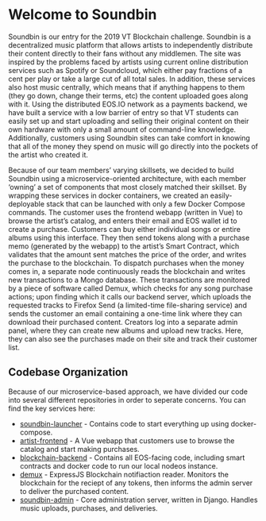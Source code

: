 # Welcome to Soundbin

Soundbin is our entry for the 2019 VT Blockchain challenge. Soundbin is a decentralized music platform that allows artists to independently distribute their content directly to their fans without any middlemen. The site was inspired by the problems faced by artists using current online distribution services such as Spotify or Soundcloud, which either pay fractions of a cent per play or take a large cut of all total sales. In addition, these services also host music centrally, which means that if anything happens to them (they go down, change their terms, etc) the content uploaded goes along with it. Using the distributed EOS.IO network as a payments backend, we have built a service with a low barrier of entry so that VT students can easily set up and start uploading and selling their original content on their own hardware with only a small amount of command-line knowledge. Additionally, customers using Soundbin sites can take comfort in knowing that all of the money they spend on music will go directly into the pockets of the artist who created it.

Because of our team members’ varying skillsets, we decided to build Soundbin using a microservice-oriented architecture, with each member ‘owning’ a set of components that most closely matched their skillset. By wrapping these services in docker containers, we created an easily-deployable stack that can be launched with only a few Docker Compose commands. The customer uses the frontend webapp (written in Vue) to browse the artist’s catalog, and enters their email and EOS wallet id to create a purchase. Customers can buy either individual songs or entire albums using this interface. They then send tokens along with a purchase memo (generated by the webapp) to the artist’s Smart Contract, which validates that the amount sent matches the price of the order, and writes the purchase to the blockchain. To dispatch purchases when the money comes in, a separate node continuously reads the blockchain and writes new transactions to a Mongo database. These transactions are monitored by a piece of software called Demux, which checks for any song purchase actions; upon finding which it calls our backend server, which uploads the requested tracks to Firefox Send (a limited-time file-sharing service) and sends the customer an email containing a one-time link where they can download their purchased content. Creators log into a separate admin panel, where they can create new albums and upload new tracks. Here, they can also see the purchases made on their site and track their customer list.

## Codebase Organization
Because of our microservice-based approach, we have divided our code into several different repositories in order to seperate concerns. You can find the key services here:
* [soundbin-launcher](https://github.com/cs-4284-capstone/soundbin-launcher) - Contains code to start everything up using docker-compose.
* [artist-frontend](https://github.com/cs-4284-capstone/artist-frontend) - A Vue webapp that customers use to browse the catalog and start making purchases.
* [blockchain-backend](https://github.com/cs-4284-capstone/blockchain_backend) - Contains all EOS-facing code, including smart contracts and docker code to run our local nodeos instance.
* [demux](https://github.com/cs-4284-capstone/demux) - ExpressJS Blockchain notifiaction reader. Monitors the blockchain for the reciept of any tokens, then informs the admin server to deliver the purchased content.
* [soundbin-admin](https://github.com/cs-4284-capstone/soundbin-admin) - Core administration server, written in Django. Handles music uploads, purchases, and deliveries. 
